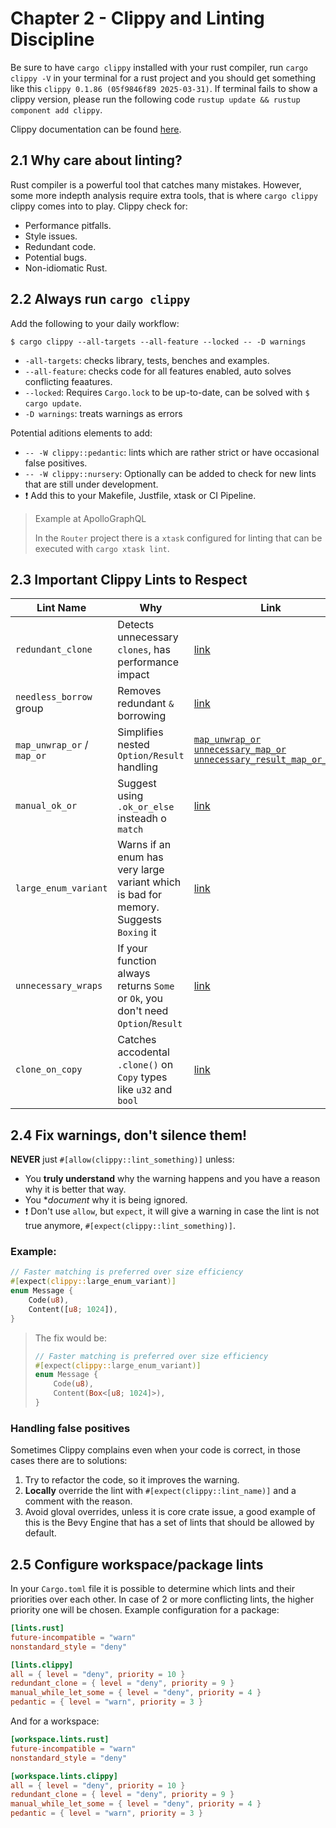 # Chapter 2 - Clippy and Linting Discipline

Be sure to have `cargo clippy` installed with your rust compiler, run `cargo clippy -V` in your terminal for a rust project and you should get something like this `clippy 0.1.86 (05f9846f89 2025-03-31)`. If terminal fails to show a clippy version, please run the following code `rustup update && rustup component add clippy`.

Clippy documentation can be found [here](https://doc.rust-lang.org/clippy/usage.html).

## 2.1 Why care about linting?

Rust compiler is a powerful tool that catches many mistakes. However, some more indepth analysis require extra tools, that is where `cargo clippy` clippy comes into to play. Clippy check for:
* Performance pitfalls.
* Style issues.
* Redundant code.
* Potential bugs.
* Non-idiomatic Rust.

## 2.2 Always run `cargo clippy`

Add the following to your daily workflow:

```shell
$ cargo clippy --all-targets --all-feature --locked -- -D warnings
```

* `-all-targets`: checks library, tests, benches and examples.
* `--all-feature`: checks code for all features enabled, auto solves conflicting feaatures.
* `--locked`: Requires `Cargo.lock` to be up-to-date, can be solved with `$ cargo update`.
* `-D warnings`: treats warnings as errors

Potential aditions elements to add:

* `-- -W clippy::pedantic`: lints which are rather strict or have occasional false positives.
* `-- -W clippy::nursery`: Optionally can be added to check for new lints that are still under development.
* ❗ Add this to your Makefile, Justfile, xtask or CI Pipeline.

> Example at ApolloGraphQL
>
> In the `Router` project there is a `xtask` configured for linting that can be executed with `cargo xtask lint`. 

## 2.3 Important Clippy Lints to Respect

| Lint Name | Why | Link |
| --------- | ----| -----|
| `redundant_clone` | Detects unnecessary `clones`, has performance impact | [link](https://rust-lang.github.io/rust-clippy/master/#/redundant_clone) |
| `needless_borrow` group | Removes redundant `&` borrowing | [link](https://rust-lang.github.io/rust-clippy/master/#/needless_borrow) |
| `map_unwrap_or` / `map_or` | Simplifies nested `Option/Result` handling | [`map_unwrap_or`](https://rust-lang.github.io/rust-clippy/master/#map_unwrap_or) [`unnecessary_map_or`](https://rust-lang.github.io/rust-clippy/master/#unnecessary_map_or) [`unnecessary_result_map_or_else`](https://rust-lang.github.io/rust-clippy/master/#unnecessary_result_map_or_else) |
| `manual_ok_or` | Suggest using `.ok_or_else` insteadh o `match` | [link](https://rust-lang.github.io/rust-clippy/master/#manual_ok_or) |
| `large_enum_variant` | Warns if an enum has very large variant which is bad for memory. Suggests `Boxing` it | [link](https://rust-lang.github.io/rust-clippy/master/#large_enum_variant) |
| `unnecessary_wraps` | If your function always returns `Some` or `Ok`, you don't need `Option`/`Result` | [link](https://rust-lang.github.io/rust-clippy/master/#/unnecessary_wraps) |
| `clone_on_copy` | Catches accodental `.clone()` on `Copy` types like `u32` and `bool` | [link](https://rust-lang.github.io/rust-clippy/master/#/clone_on_copy) |

## 2.4 Fix warnings, don't silence them!

**NEVER** just `#[allow(clippy::lint_something)]` unless:

* You **truly understand** why the warning happens and you have a reason why it is better that way.
* You **document* why it is being ignored.
* ❗ Don't use `allow`, but `expect`, it will give a warning in case the lint is not true anymore, `#[expect(clippy::lint_something)]`.

### Example:

```rust
// Faster matching is preferred over size efficiency
#[expect(clippy::large_enum_variant)]
enum Message {
    Code(u8),
    Content([u8; 1024]),
}
```

> The fix would be:
> 
> ```rust
> // Faster matching is preferred over size efficiency
> #[expect(clippy::large_enum_variant)]
> enum Message {
>     Code(u8),
>     Content(Box<[u8; 1024]>),
> }
> ```

### Handling false positives

Sometimes Clippy complains even when your code is correct, in those cases there are to solutions:
1. Try to refactor the code, so it improves the warning.
2. **Locally** override the lint with `#[expect(clippy::lint_name)]` and a comment with the reason.
3. Avoid gloval overrides, unless it is core crate issue, a good example of this is the Bevy Engine that has a set of lints that should be allowed by default.

## 2.5 Configure workspace/package lints

In your `Cargo.toml` file it is possible to determine which lints and their priorities over each other. In case of 2 or more conflicting lints, the higher priority one will be chosen. Example configuration for a package:

```toml
[lints.rust]
future-incompatible = "warn"
nonstandard_style = "deny"

[lints.clippy]
all = { level = "deny", priority = 10 }
redundant_clone = { level = "deny", priority = 9 }
manual_while_let_some = { level = "deny", priority = 4 }
pedantic = { level = "warn", priority = 3 }
```

And for a workspace:

```toml
[workspace.lints.rust]
future-incompatible = "warn"
nonstandard_style = "deny"

[workspace.lints.clippy]
all = { level = "deny", priority = 10 }
redundant_clone = { level = "deny", priority = 9 }
manual_while_let_some = { level = "deny", priority = 4 }
pedantic = { level = "warn", priority = 3 }
```